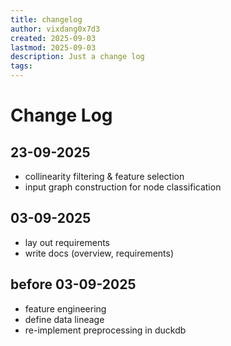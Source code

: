 ```yaml
---
title: changelog
author: vixdang0x7d3
created: 2025-09-03
lastmod: 2025-09-03
description: Just a change log 
tags:
---
```


# Change Log

23-09-2025
--
- collinearity filtering & feature selection
- input graph construction for node classification

03-09-2025
--
- lay out requirements
- write docs (overview, requirements)

before 03-09-2025
--
- feature engineering
- define data lineage
- re-implement preprocessing in duckdb


